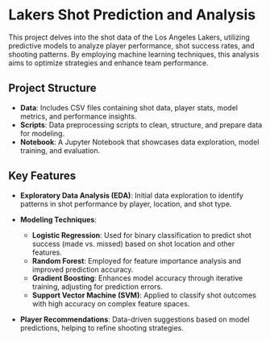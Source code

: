 # Lakers Shot Prediction and Analysis

This project delves into the shot data of the Los Angeles Lakers, utilizing predictive models to analyze player performance, shot success rates, and shooting patterns. By employing machine learning techniques, this analysis aims to optimize strategies and enhance team performance.

## Project Structure

- **Data**: Includes CSV files containing shot data, player stats, model metrics, and performance insights.
- **Scripts**: Data preprocessing scripts to clean, structure, and prepare data for modeling.
- **Notebook**: A Jupyter Notebook that showcases data exploration, model training, and evaluation.

## Key Features

- **Exploratory Data Analysis (EDA)**: Initial data exploration to identify patterns in shot performance by player, location, and shot type.
- **Modeling Techniques**: 
  - **Logistic Regression**: Used for binary classification to predict shot success (made vs. missed) based on shot location and other features.
  - **Random Forest**: Employed for feature importance analysis and improved prediction accuracy.
  - **Gradient Boosting**: Enhances model accuracy through iterative training, adjusting for prediction errors.
  - **Support Vector Machine (SVM)**: Applied to classify shot outcomes with high accuracy on complex feature spaces.

- **Player Recommendations**: Data-driven suggestions based on model predictions, helping to refine shooting strategies.

